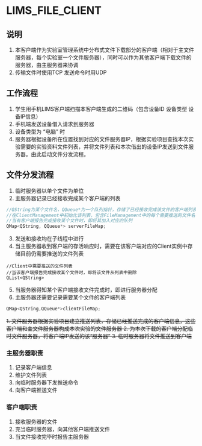 # LIMS_FILE_CLIENT

## 说明
1. 本客户端作为实验室管理系统中分布式文件下载部分的客户端（相对于主文件服务器，每个实验室一个文件服务器），同时可以作为其他客户端下载文件的服务器，由主服务器来协调
2. 传输文件时使用TCP  发送命令时用UDP

## 工作流程
1. 学生用手机LIMS客户端扫描本客户端生成的二维码（包含设备ID  设备类型  设备IP信息）
2. 手机端发送设备借入请求到服务器
3. 设备类型为 “电脑” 时
4. 服务器根据设备所在位置找到对应的文件服务器IP，根据实验项目查找本次实验需要的实验资料文件列表，并将文件列表和本次借出的设备IP发送到文件服务器。由此启动文件分发流程。

## 文件分发流程
1. 临时服务器以单个文件为单位
2. 主服务器记录已经接收完成某个客户端的列表 
```C++
//QString为某个文件名，QQueue*为一个队列指针，存储了已经接收完成该文件的客户端列表
//在ClientManagement中初始化该列表，包含FileManagement中的每个需要推送的文件名
//当有客户端报告完成接收某个文件时，即将其加入对应的队列
QMap<QString, QQueue*> serverFileMap;
```
3. 发送和接收均在子线程中进行
4. 当主服务器收到客户端的存活响应时，需要在该客户端对应的Client实例中存储目前仍需要推送的文件列表
```
//Client中需要推送的文件列表
//当该客户端报告完成接收某个文件时，即将该文件从列表中删除
QList<QString>
```
5. 当服务器得知某个客户端接收文件完成时，即进行服务器分配
6. 主服务器还需要记录需要某个文件的客户端列表
```C++
QMap<QString,QQueue*>clientFileMap;
```







~~1. 文件服务器根据实验项目建立推送列表，存储已经推送完成的客户端信息，这些客户端和主文件服务器构成本次实验的文件服务器
2. 为本次下载的客户端分配临时文件服务器，将客户端IP发送的该“服务器”
3. 临时服务器将文件推送到客户端~~


### 主服务器职责
1. 记录客户端信息
2. 维护文件列表
3. 向临时服务器下发推送命令
4. 向客户端推送文件

### 客户端职责
1. 接收服务器的文件
2. 充当临时服务器，向其他客户端推送文件
3. 当文件接收完毕时报告主服务器
